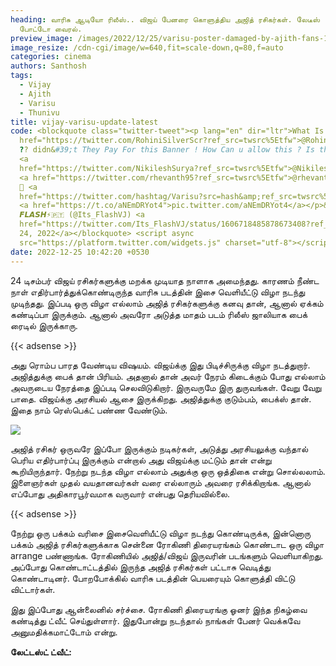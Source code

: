 ```yaml
---
heading: வாரிசு ஆடியோ ரிலீஸ்.. விஜய் பேனரை கொளுத்திய அஜித் ரசிகர்கள். லேடீஸ்
  போட்டோ வைரல்.
preview_image: /images/2022/12/25/varisu-poster-damaged-by-ajith-fans-1-.jpg
image_resize: /cdn-cgi/image/w=640,fit=scale-down,q=80,f=auto
categories: cinema
authors: Santhosh
tags:
  - Vijay
  - Ajith
  - Varisu
  - Thunivu
title: vijay-varisu-update-latest
code: <blockquote class="twitter-tweet"><p lang="en" dir="ltr">What Is This <a
  href="https://twitter.com/RohiniSilverScr?ref_src=twsrc%5Etfw">@RohiniSilverScr</a>
  ?? didn&#39;t They Pay For this Banner ! How Can u allow this ? Is this Right
  <a
  href="https://twitter.com/NikileshSurya?ref_src=twsrc%5Etfw">@NikileshSurya</a>
  <a href="https://twitter.com/rhevanth95?ref_src=twsrc%5Etfw">@rhevanth95</a>
  👀 <a
  href="https://twitter.com/hashtag/Varisu?src=hash&amp;ref_src=twsrc%5Etfw">#Varisu</a>
  <a href="https://t.co/aNEmDRYot4">pic.twitter.com/aNEmDRYot4</a></p>&mdash;
  𝙁𝙇𝘼𝙎𝙃⚡🇵🇹 (@Its_FlashVJ) <a
  href="https://twitter.com/Its_FlashVJ/status/1606718485878673408?ref_src=twsrc%5Etfw">December
  24, 2022</a></blockquote> <script async
  src="https://platform.twitter.com/widgets.js" charset="utf-8"></script>
date: 2022-12-25 10:42:20 +0530
---
```



24 டிசம்பர் விஜய் ரசிகர்களுக்கு மறக்க முடியாத நாளாக அமைந்தது. காரணம் நீண்ட நாள் எதிர்பார்த்துக்கொண்டிருந்த வாரிசு படத்தின் இசை வெளியீட்டு விழா நடந்து முடிந்தது. இப்படி ஒரு விழா எல்லாம் அஜித் ரசிகர்களுக்கு கனவு தான், ஆனால் ஏக்கம் கண்டிப்பா இருக்கும். ஆனால் அவரோ அடுத்த மாதம் படம் ரிலீஸ் ஜாலியாக பைக் ரைடில் இருக்காரு.

{{< adsense >}}

அது ரொம்ப பாரத வேண்டிய விஷயம். விஜய்க்கு இது பிடிச்சிருக்கு விழா நடத்துறார். அஜித்துக்கு பைக் தான் பிரியம். அதனால் தான் அவர் நேரம் கிடைக்கும் போது எல்லாம் அவருடைய நேரத்தை இப்படி செலவிடுகிறார். இருவருமே இரு துருவங்கள். வேறு வேறு பாதை. விஜய்க்கு அரசியல் ஆசை இருக்கிறது. அஜித்துக்கு குடும்பம், பைக்ஸ் தான். இதை நாம் ரெஸ்பெக்ட் பண்ண வேண்டும். 

![](/images/2022/12/25/varisu-poster-damaged-by-ajith-fans-2-.jpg)

அஜித் ரசிகர் ஒருவரே இப்போ இருக்கும் நடிகர்கள், அடுத்து அரசியலுக்கு வந்தால் பெரிய எதிர்பார்ப்பு இருக்கும் என்றால் அது விஜய்க்கு மட்டும் தான் என்று கூறியிருந்தார். நேற்று நடந்த விழா எல்லாம் அதுக்கு ஒரு ஒத்திகை என்று சொல்லலாம். இளைஞர்கள் முதல் வயதானவர்கள் வரை எல்லாரும் அவரை ரசிக்கிறாங்க. ஆனால் எப்போது அதிகாரபூர்வமாக வருவார் என்பது தெரியவில்லை.

{{< adsense >}}

நேற்று ஒரு பக்கம் வரிசை இசைவெளியீட்டு விழா நடந்து கொண்டிருக்க, இன்னொரு பக்கம் அஜித் ரசிகர்களுக்காக சென்னை ரோகிணி திரையரங்கம் கொண்டாட ஒரு விழா arrange பண்ணாங்க. ரோகிணியில் அஜித்/விஜய் இருவரின் படங்களும் வெளியாகிறது. அப்போது கொண்டாட்டத்தில் இருந்த அஜித் ரசிகர்கள் பட்டாசு வெடித்து கொண்டாடினர். போறபோக்கில் வாரிசு படத்தின் பெயரையும் கொளுத்தி விட்டு விட்டார்கள்.

இது இப்போது ஆன்லைனில் சர்ச்சை. ரோகிணி திரையரங்கு ஓனர் இந்த நிகழ்வை கண்டித்து ட்வீட் செய்துள்ளார். இதுபோன்று நடந்தால் நாங்கள் பேனர் வெக்கவே அனுமதிக்கமாட்டோம் என்று. 

**லேட்டஸ்ட் ட்வீட்:**